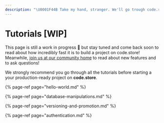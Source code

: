 ```yaml
---
description: "\U0001F44B Take my hand, stranger. We'll go trough code.store paradise."
---
```


# Tutorials \[WIP\]

This page is still a work in progress 💪 but stay tuned and come back soon to read about how incredibly fast it is to build a project on code.store! Meanwhile, [join us at our community home](https://spectrum.chat/code-store) to read about new features and to ask questions!

We strongly recommend you go through all the tutorials before starting a your production-ready project on **code.store**. 

{% page-ref page="hello-world.md" %}

{% page-ref page="database-manipulations.md" %}

{% page-ref page="versioning-and-promotion.md" %}

{% page-ref page="authentication.md" %}





